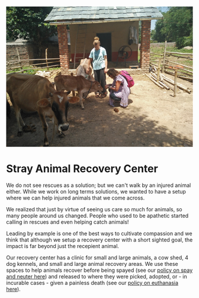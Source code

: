 <!--

Title: Stray Animal Recovery Center

-->

![](/images/IMG_20160525_113252.jpg)

Stray Animal Recovery Center
======

We do not see rescues as a solution; but we can't walk by an injured animal either. While we work on long terms solutions, we wanted to have a setup where we can help injured animals that we come across. 

We realized that just by virtue of seeing us care so much for animals, so many people around us changed. People who used to be apathetic started calling in rescues and even helping catch animals!

Leading by example is one of the best ways to cultivate compassion and we think that although we setup a recovery center with a short sighted goal, the impact is far beyond just the recepient animal.

Our recovery center has a clinic for small and large animals, a cow shed, 4 dog kennels, and small and large animal recovery areas. We use these spaces to help animals recover before being spayed (see our [policy on spay and neuter here](/?p=abc-policy)) and released to where they were picked, adopted, or - in incurable cases - given a painless death (see our [policy on euthanasia here](/?p=euth-policy)). 
